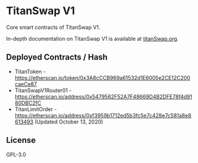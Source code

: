 # TitanSwap V1

Core smart contracts of TitanSwap V1.

In-depth documentation on TitanSwap V1 is available at [titanSwap.org](https://titanSwap.org).

## Deployed Contracts / Hash

- TitanToken - https://etherscan.io/token/0x3A8cCCB969a61532d1E6005e2CE12C200caeCe87
- TitanSwapV1Router01 - https://etherscan.io/address/0x5479562F52A7F48669D4B2DFE78f4d9180DBC2fC
- TitanLimitOrder - https://etherscan.io/address/0xf3959b1712ed5b3fc5e7c428e7c581a8e8613493 (Updated October 13, 2020)

## License

GPL-3.0

